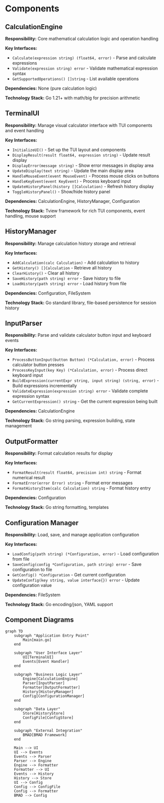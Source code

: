 # Components

## CalculationEngine

**Responsibility:** Core mathematical calculation logic and operation handling

**Key Interfaces:**
- `Calculate(expression string) (float64, error)` - Parse and calculate expressions
- `Validate(expression string) error` - Validate mathematical expression syntax
- `GetSupportedOperations() []string` - List available operations

**Dependencies:** None (pure calculation logic)

**Technology Stack:** Go 1.21+ with math/big for precision arithmetic

## TerminalUI

**Responsibility:** Manage visual calculator interface with TUI components and event handling

**Key Interfaces:**
- `InitializeUI()` - Set up the TUI layout and components
- `DisplayResult(result float64, expression string)` - Update result display
- `DisplayError(message string)` - Show error messages in display area
- `UpdateDisplay(text string)` - Update the main display area
- `HandleMouseEvent(event MouseEvent)` - Process mouse clicks on buttons
- `HandleKeyEvent(event KeyEvent)` - Process keyboard input
- `UpdateHistoryPanel(history []Calculation)` - Refresh history display
- `ToggleHistoryPanel()` - Show/hide history panel

**Dependencies:** CalculationEngine, HistoryManager, Configuration

**Technology Stack:** Tview framework for rich TUI components, event handling, mouse support

## HistoryManager

**Responsibility:** Manage calculation history storage and retrieval

**Key Interfaces:**
- `AddCalculation(calc Calculation)` - Add calculation to history
- `GetHistory() []Calculation` - Retrieve all history
- `ClearHistory()` - Clear all history
- `SaveHistory(path string) error` - Save history to file
- `LoadHistory(path string) error` - Load history from file

**Dependencies:** Configuration, FileSystem

**Technology Stack:** Go standard library, file-based persistence for session history

## InputParser

**Responsibility:** Parse and validate calculator button input and keyboard events

**Key Interfaces:**
- `ProcessButtonInput(button Button) (*Calculation, error)` - Process calculator button presses
- `ProcessKeyInput(key Key) (*Calculation, error)` - Process direct keyboard input
- `BuildExpression(currentExpr string, input string) (string, error)` - Build expressions incrementally
- `ValidateExpression(expression string) error` - Validate complete expression syntax
- `GetCurrentExpression() string` - Get the current expression being built

**Dependencies:** CalculationEngine

**Technology Stack:** Go string parsing, expression building, state management

## OutputFormatter

**Responsibility:** Format calculation results for display

**Key Interfaces:**
- `FormatResult(result float64, precision int) string` - Format numerical result
- `FormatError(error Error) string` - Format error messages
- `FormatHistoryItem(calc Calculation) string` - Format history entry

**Dependencies:** Configuration

**Technology Stack:** Go string formatting, templates

## Configuration Manager

**Responsibility:** Load, save, and manage application configuration

**Key Interfaces:**
- `LoadConfig(path string) (*Configuration, error)` - Load configuration from file
- `SaveConfig(config *Configuration, path string) error` - Save configuration to file
- `GetConfig() *Configuration` - Get current configuration
- `UpdateConfig(key string, value interface{}) error` - Update configuration value

**Dependencies:** FileSystem

**Technology Stack:** Go encoding/json, YAML support

## Component Diagrams

```mermaid
graph TD
    subgraph "Application Entry Point"
        Main[main.go]
    end
    
    subgraph "User Interface Layer"
        UI[TerminalUI]
        Events[Event Handler]
    end
    
    subgraph "Business Logic Layer"
        Engine[CalculationEngine]
        Parser[InputParser]
        Formatter[OutputFormatter]
        History[HistoryManager]
        Config[ConfigurationManager]
    end
    
    subgraph "Data Layer"
        Store[HistoryStore]
        ConfigFile[ConfigStore]
    end
    
    subgraph "External Integration"
        BMAD[BMAD Framework]
    end
    
    Main --> UI
    UI --> Events
    Events --> Parser
    Parser --> Engine
    Engine --> Formatter
    Formatter --> UI
    Events --> History
    History --> Store
    UI --> Config
    Config --> ConfigFile
    Config --> Formatter
    BMAD --> Config
```
